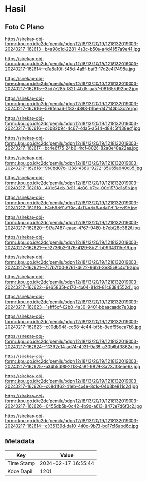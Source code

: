 # Hasil

## Foto C Plano

https://sirekap-obj-formc.kpu.go.id/c2dc/pemilu/pdpr/12/18/13/20/19/1218132019003-20240217-162613--b4a98c1d-2281-4a3c-b50a-a4d4857a9e44.jpg

https://sirekap-obj-formc.kpu.go.id/c2dc/pemilu/pdpr/12/18/13/20/19/1218132019003-20240217-162614--d1a8a10f-645d-4a8f-baf3-17d2e417498a.jpg

https://sirekap-obj-formc.kpu.go.id/c2dc/pemilu/pdpr/12/18/13/20/19/1218132019003-20240217-162615--3bd7e285-f82f-40d5-aa57-081657d92be2.jpg

https://sirekap-obj-formc.kpu.go.id/c2dc/pemilu/pdpr/12/18/13/20/19/1218132019003-20240217-162616--599feaa6-1f83-4888-b1be-d47140bc3c2e.jpg

https://sirekap-obj-formc.kpu.go.id/c2dc/pemilu/pdpr/12/18/13/20/19/1218132019003-20240217-162616--c6b82b94-4c67-4da5-a544-d84c5f438ecf.jpg

https://sirekap-obj-formc.kpu.go.id/c2dc/pemilu/pdpr/12/18/13/20/19/1218132019003-20240217-162617--bc4e6f75-24b6-4fcf-8026-82a0e48a22aa.jpg

https://sirekap-obj-formc.kpu.go.id/c2dc/pemilu/pdpr/12/18/13/20/19/1218132019003-20240217-162618--980bd07c-1338-4880-9272-35065a640d35.jpg

https://sirekap-obj-formc.kpu.go.id/c2dc/pemilu/pdpr/12/18/13/20/19/1218132019003-20240217-162618--431e54eb-3d11-4c86-b7ce-00c1573d1a5b.jpg

https://sirekap-obj-formc.kpu.go.id/c2dc/pemilu/pdpr/12/18/13/20/19/1218132019003-20240217-162619--b7eb84f0-f39c-4e11-a4a8-e4e0d13ccd9b.jpg

https://sirekap-obj-formc.kpu.go.id/c2dc/pemilu/pdpr/12/18/13/20/19/1218132019003-20240217-162620--917a7487-eaac-4767-9480-b7ebf28c3826.jpg

https://sirekap-obj-formc.kpu.go.id/c2dc/pemilu/pdpr/12/18/13/20/19/1218132019003-20240217-162621--e92736b2-1f76-4129-8b21-b09343115e16.jpg

https://sirekap-obj-formc.kpu.go.id/c2dc/pemilu/pdpr/12/18/13/20/19/1218132019003-20240217-162621--727b7f00-8761-4622-96bd-3e85b8c4cf90.jpg

https://sirekap-obj-formc.kpu.go.id/c2dc/pemilu/pdpr/12/18/13/20/19/1218132019003-20240217-162622--9e65835f-c170-4a04-81dd-81c8384552d1.jpg

https://sirekap-obj-formc.kpu.go.id/c2dc/pemilu/pdpr/12/18/13/20/19/1218132019003-20240217-162623--1efff5cf-02b0-4a30-9401-bbaacaadc7e3.jpg

https://sirekap-obj-formc.kpu.go.id/c2dc/pemilu/pdpr/12/18/13/20/19/1218132019003-20240217-162623--c00db948-cc68-4c44-bf5b-8edf65eca7b8.jpg

https://sirekap-obj-formc.kpu.go.id/c2dc/pemilu/pdpr/12/18/13/20/19/1218132019003-20240217-162624--13392e14-ad74-4031-9a38-a30b6bf3862a.jpg

https://sirekap-obj-formc.kpu.go.id/c2dc/pemilu/pdpr/12/18/13/20/19/1218132019003-20240217-162625--a84b5d98-2118-4a8f-9829-3a23733e5e68.jpg

https://sirekap-obj-formc.kpu.go.id/c2dc/pemilu/pdpr/12/18/13/20/19/1218132019003-20240217-162626--c08d1f62-41eb-4a4e-8c1c-04b3be811c2d.jpg

https://sirekap-obj-formc.kpu.go.id/c2dc/pemilu/pdpr/12/18/13/20/19/1218132019003-20240217-162626--0455db5b-0c42-4b9d-a613-8472e7d6f3d2.jpg

https://sirekap-obj-formc.kpu.go.id/c2dc/pemilu/pdpr/12/18/13/20/19/1218132019003-20240217-162614--c035139d-da10-4d0c-9b73-bd17c16abd6c.jpg


## Metadata

| Key        | Value               |
| ---------- | ------------------- |
| Time Stamp | 2024-02-17 16:55:44 |
| Kode Dapil | 1201                |



